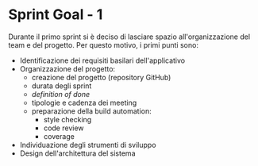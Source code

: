 # Sprint Goal - 1

Durante il primo sprint si è deciso di lasciare spazio all'organizzazione del team e del progetto. Per questo motivo, i primi punti sono:
 - Identificazione dei requisiti basilari dell'applicativo
 - Organizzazione del progetto:
   - creazione del progetto (repository GitHub)
   - durata degli sprint
   - *definition of done*
   - tipologie e cadenza dei meeting
   - preparazione della build automation:
     - style checking
     - code review
     - coverage
 - Individuazione degli strumenti di sviluppo
 - Design dell'architettura del sistema
